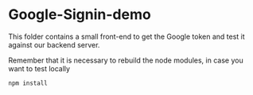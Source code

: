 # Google-Signin-demo

This folder contains a small front-end to get the Google token and test it against our backend server.

Remember that it is necessary to rebuild the node modules, in case you want to test locally

```
npm install
```
